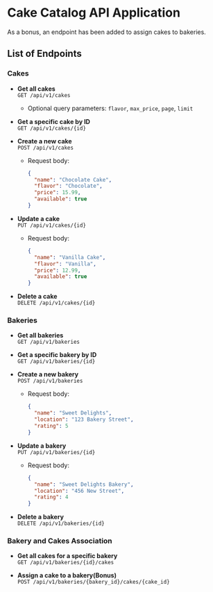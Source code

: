 # Cake Catalog API Application

As a bonus, an endpoint has been added to assign cakes to bakeries.

## List of Endpoints

### Cakes

- **Get all cakes**  
  `GET /api/v1/cakes`
  - Optional query parameters: `flavor`, `max_price`, `page`, `limit`

- **Get a specific cake by ID**  
  `GET /api/v1/cakes/{id}`

- **Create a new cake**  
  `POST /api/v1/cakes`
  - Request body:
    ```json
    {
      "name": "Chocolate Cake",
      "flavor": "Chocolate",
      "price": 15.99,
      "available": true
    }
    ```

- **Update a cake**  
  `PUT /api/v1/cakes/{id}`
  - Request body:
    ```json
    {
      "name": "Vanilla Cake",
      "flavor": "Vanilla",
      "price": 12.99,
      "available": true
    }
    ```

- **Delete a cake**  
  `DELETE /api/v1/cakes/{id}`

### Bakeries

- **Get all bakeries**  
  `GET /api/v1/bakeries`

- **Get a specific bakery by ID**  
  `GET /api/v1/bakeries/{id}`

- **Create a new bakery**  
  `POST /api/v1/bakeries`
  - Request body:
    ```json
    {
      "name": "Sweet Delights",
      "location": "123 Bakery Street",
      "rating": 5
    }
    ```

- **Update a bakery**  
  `PUT /api/v1/bakeries/{id}`
  - Request body:
    ```json
    {
      "name": "Sweet Delights Bakery",
      "location": "456 New Street",
      "rating": 4
    }
    ```

- **Delete a bakery**  
  `DELETE /api/v1/bakeries/{id}`

### Bakery and Cakes Association

- **Get all cakes for a specific bakery**  
  `GET /api/v1/bakeries/{id}/cakes`

- **Assign a cake to a bakery(Bonus)**  
  `POST /api/v1/bakeries/{bakery_id}/cakes/{cake_id}`
